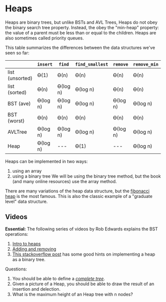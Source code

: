 # Heaps

Heaps are binary trees,
but unlike BSTs and AVL Trees,
Heaps do not obey the binary search tree property.
Instead, the obey the "min-heap" property:
the value of a parent must be less than or equal to the children.
Heaps are also sometimes called priority queues.

This table summarizes the differences between the data structures we've seen so far:

|                 | `insert`  | `find`    | `find_smallest`   | `remove`  | `remove_min`  | 
| --------------- |  -------- | --------- | ----------------- | --------- | ------------- |
| list (unsorted) | ϴ(1)      | ϴ(n)      | ϴ(n)              | ϴ(n)      | ϴ(n)          |  
| list (sorted)   | ϴ(n)      | ϴ(log n)  | ϴ(log n)          | ϴ(n)      | ϴ(n)          |  
| BST (ave)       | ϴ(log n)  | ϴ(log n)  | ϴ(log n)          | ϴ(log n)  | ϴ(log n)      |  
| BST (worst)     | ϴ(n)      | ϴ(n)      | ϴ(n)              | ϴ(n)      | ϴ(n)          |  
| AVLTree         | ϴ(log n)  | ϴ(log n)  | ϴ(log n)          | ϴ(log n)  | ϴ(log n)      |  
| Heap            | ϴ(log n)  | ---       | ϴ(1)              | ---       | ϴ(log n)      |  

Heaps can be implemented in two ways:
1. using an array
1. using a binary tree
We will be using the binary tree method,
but the book (and many online resources) use the array method.

There are many variations of the heap data structure,
but the [fibonacci heap](https://en.wikipedia.org/wiki/Fibonacci_heap) is the most famous.
This is also the classic example of a "graduate level" data structure.

## Videos

**Essential:** The following series of videos by Rob Edwards explains the BST operations:
1. [Intro to heaps](https://www.youtube.com/watch?v=BzQGPA_v-vc&list=PLpPXw4zFa0uKKhaSz87IowJnOTzh9tiBk&index=44)
1. [Adding and removing](https://www.youtube.com/watch?v=7KhYwHfx40U&list=PLpPXw4zFa0uKKhaSz87IowJnOTzh9tiBk&index=45)
1. [This stackoverflow post](https://stackoverflow.com/questions/18241192/implement-heap-using-a-binary-tree) has some good hints on implementing a heap as a binary tree.

Questions:
1. You should be able to define a [*complete tree*](http://web.cecs.pdx.edu/~sheard/course/Cs163/Doc/FullvsComplete.html).
1. Given a picture of a Heap, you should be able to draw the result of an insertion and delection.
1. What is the maximum height of an Heap tree with n nodes?

